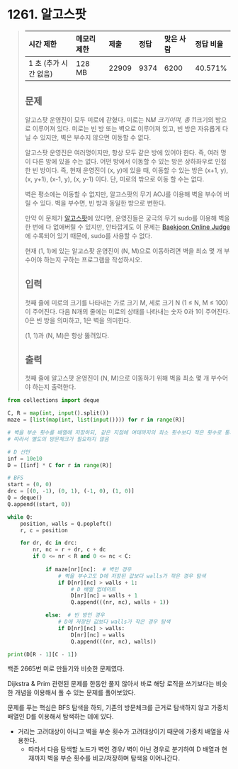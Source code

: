 # 1261. 알고스팟

>  
>
> | 시간 제한             | 메모리 제한 | 제출  | 정답 | 맞은 사람 | 정답 비율 |
> | :-------------------- | :---------- | :---- | :--- | :-------- | :-------- |
> | 1 초 (추가 시간 없음) | 128 MB      | 22909 | 9374 | 6200      | 40.571%   |
>
> ## 문제
>
> 알고스팟 운영진이 모두 미로에 갇혔다. 미로는 N*M 크기이며, 총 1*1크기의 방으로 이루어져 있다. 미로는 빈 방 또는 벽으로 이루어져 있고, 빈 방은 자유롭게 다닐 수 있지만, 벽은 부수지 않으면 이동할 수 없다.
>
> 알고스팟 운영진은 여러명이지만, 항상 모두 같은 방에 있어야 한다. 즉, 여러 명이 다른 방에 있을 수는 없다. 어떤 방에서 이동할 수 있는 방은 상하좌우로 인접한 빈 방이다. 즉, 현재 운영진이 (x, y)에 있을 때, 이동할 수 있는 방은 (x+1, y), (x, y+1), (x-1, y), (x, y-1) 이다. 단, 미로의 밖으로 이동 할 수는 없다.
>
> 벽은 평소에는 이동할 수 없지만, 알고스팟의 무기 AOJ를 이용해 벽을 부수어 버릴 수 있다. 벽을 부수면, 빈 방과 동일한 방으로 변한다.
>
> 만약 이 문제가 [알고스팟](https://www.algospot.com/)에 있다면, 운영진들은 궁극의 무기 sudo를 이용해 벽을 한 번에 다 없애버릴 수 있지만, 안타깝게도 이 문제는 [Baekjoon Online Judge](https://www.acmicpc.net/)에 수록되어 있기 때문에, sudo를 사용할 수 없다.
>
> 현재 (1, 1)에 있는 알고스팟 운영진이 (N, M)으로 이동하려면 벽을 최소 몇 개 부수어야 하는지 구하는 프로그램을 작성하시오.
>
> ## 입력
>
> 첫째 줄에 미로의 크기를 나타내는 가로 크기 M, 세로 크기 N (1 ≤ N, M ≤ 100)이 주어진다. 다음 N개의 줄에는 미로의 상태를 나타내는 숫자 0과 1이 주어진다. 0은 빈 방을 의미하고, 1은 벽을 의미한다.
>
> (1, 1)과 (N, M)은 항상 뚫려있다.
>
> ## 출력
>
> 첫째 줄에 알고스팟 운영진이 (N, M)으로 이동하기 위해 벽을 최소 몇 개 부수어야 하는지 출력한다.

```python
from collections import deque

C, R = map(int, input().split())
maze = [list(map(int, list(input()))) for r in range(R)]

# 벽을 부순 횟수를 배열에 저장하되, 같은 지점에 여태까지의 최소 횟수보다 적은 횟수로 통과할 때에만 허용
# 따라서 별도의 방문체크가 필요하지 않음

# D 선언
inf = 10e10
D = [[inf] * C for r in range(R)]

# BFS
start = (0, 0)
drc = [(0, -1), (0, 1), (-1, 0), (1, 0)]
Q = deque()
Q.append((start, 0))

while Q:
    position, walls = Q.popleft()
    r, c = position

    for dr, dc in drc:
        nr, nc = r + dr, c + dc
        if 0 <= nr < R and 0 <= nc < C:
            
            if maze[nr][nc]:  # 벽인 경우
                # 벽을 부수고도 D에 저장된 값보다 walls가 작은 경우 탐색
                if D[nr][nc] > walls + 1:
                    # D 배열 업데이트
                    D[nr][nc] = walls + 1
                    Q.append(((nr, nc), walls + 1))

            else:  # 빈 방인 경우
                # D에 저장된 값보다 walls가 작은 경우 탐색
                if D[nr][nc] > walls:
                    D[nr][nc] = walls
                    Q.append(((nr, nc), walls))

print(D[R - 1][C - 1])
```

백준 2665번 미로 만들기와 비슷한 문제였다.

Dijkstra & Prim 관련된 문제를 한동안 풀지 않아서 바로 해당 로직을 쓰기보다는 비슷한 개념을 이용해서 풀 수 있는 문제를 풀어보았다.

문제를 푸는 핵심은 BFS 탐색을 하되, 기존의 방문체크를 근거로 탐색하지 않고 가중치 배열인 D를 이용해서 탐색하는 데에 있다.

- 거리는 고려대상이 아니고 벽을 부순 횟수가 고려대상이기 때문에 가중치 배열을 사용한다.
  - 따라서 다음 탐색할 노드가 벽인 경우/ 벽이 아닌 경우로 분기하여 D 배열과 현재까지 벽을 부순 횟수를 비교/저장하며 탐색을 이어나간다.


